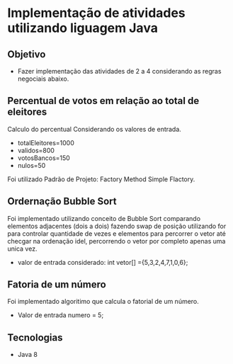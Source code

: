 # Implementação de atividades utilizando liguagem Java

## Objetivo 
* Fazer implementação das atividades de 2 a 4 considerando as regras negociais abaixo.

## Percentual de votos em relação ao total de eleitores
Calculo do percentual Considerando os valores de entrada.
* totalEleitores=1000
* validos=800
* votosBancos=150
* nulos=50

Foi utilizado Padrão de Projeto: Factory Method Simple Flactory.

## Ordernação Bubble Sort
Foi implementado utilizando conceito de Bubble Sort comparando elementos adjacentes (dois a dois)
fazendo swap de posição utilizando for para controlar quantidade de vezes e elementos para percorrer o vetor
até checgar na ordenação idel, percorrendo o vetor por completo apenas uma unica vez.
*   valor de entrada considerado: int vetor[] ={5,3,2,4,7,1,0,6};  

## Fatoria de um número
Foi implementado algoritimo que calcula o fatorial de um número.
* Valor de entrada numero = 5;

## Tecnologias 

* Java 8

